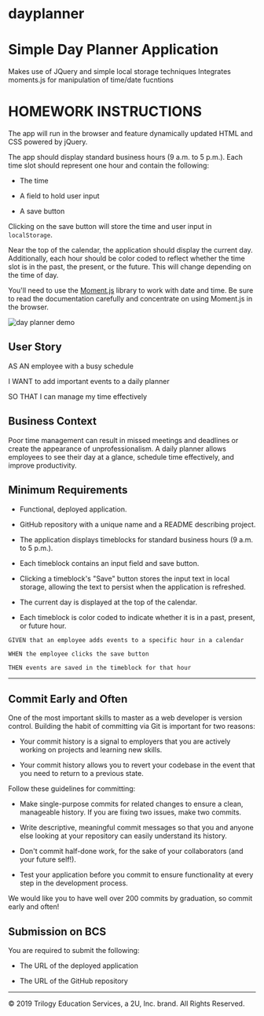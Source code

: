 # dayplanner

# Simple Day Planner Application

Makes use of JQuery and simple local storage techniques
Integrates moments.js for manipulation of time/date fucntions










# HOMEWORK INSTRUCTIONS

The app will run in the browser and feature dynamically updated HTML and CSS powered by jQuery.

The app should display standard business hours (9 a.m. to 5 p.m.). Each time slot should represent one hour and contain the following:

* The time

* A field to hold user input

* A save button

Clicking on the save button will store the time and user input in `localStorage`.

Near the top of the calendar, the application should display the current day. Additionally, each hour should be color coded to reflect whether the time slot is in the past, the present, or the future. This will change depending on the time of day.

You'll need to use the [Moment.js](https://momentjs.com/) library to work with date and time. Be sure to read the documentation carefully and concentrate on using Moment.js in the browser.

![day planner demo](./Assets/05-Third-Party-APIs-homework-demo.gif)

## User Story

AS AN employee with a busy schedule

I WANT to add important events to a daily planner

SO THAT I can manage my time effectively 

## Business Context

Poor time management can result in missed meetings and deadlines or create the appearance of unprofessionalism. A daily planner allows employees to see their day at a glance, schedule time effectively, and improve productivity. 

## Minimum Requirements

* Functional, deployed application.

* GitHub repository with a unique name and a README describing project.

* The application displays timeblocks for standard business hours (9 a.m. to 5 p.m.).

* Each timeblock contains an input field and save button.

* Clicking a timeblock's "Save" button stores the input text in local storage, allowing the text to persist when the application is refreshed.

* The current day is displayed at the top of the calendar.

* Each timeblock is color coded to indicate whether it is in a past, present, or future hour.

```
GIVEN that an employee adds events to a specific hour in a calendar

WHEN the employee clicks the save button

THEN events are saved in the timeblock for that hour
```
- - -

## Commit Early and Often

One of the most important skills to master as a web developer is version control. Building the habit of committing via Git is important for two reasons:

* Your commit history is a signal to employers that you are actively working on projects and learning new skills.

* Your commit history allows you to revert your codebase in the event that you need to return to a previous state.

Follow these guidelines for committing:

* Make single-purpose commits for related changes to ensure a clean, manageable history. If you are fixing two issues, make two commits.

* Write descriptive, meaningful commit messages so that you and anyone else looking at your repository can easily understand its history.

* Don't commit half-done work, for the sake of your collaborators (and your future self!).

* Test your application before you commit to ensure functionality at every step in the development process.

We would like you to have well over 200 commits by graduation, so commit early and often!

## Submission on BCS

You are required to submit the following:

* The URL of the deployed application

* The URL of the GitHub repository

- - -
© 2019 Trilogy Education Services, a 2U, Inc. brand. All Rights Reserved.